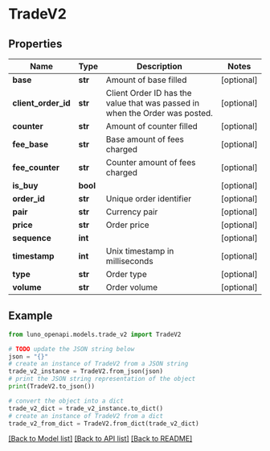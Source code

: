# TradeV2


## Properties

Name | Type | Description | Notes
------------ | ------------- | ------------- | -------------
**base** | **str** | Amount of base filled | [optional] 
**client_order_id** | **str** | Client Order ID has the value that was passed in when the Order was posted. | [optional] 
**counter** | **str** | Amount of counter filled | [optional] 
**fee_base** | **str** | Base amount of fees charged | [optional] 
**fee_counter** | **str** | Counter amount of fees charged | [optional] 
**is_buy** | **bool** |  | [optional] 
**order_id** | **str** | Unique order identifier | [optional] 
**pair** | **str** | Currency pair | [optional] 
**price** | **str** | Order price | [optional] 
**sequence** | **int** |  | [optional] 
**timestamp** | **int** | Unix timestamp in milliseconds | [optional] 
**type** | **str** | Order type | [optional] 
**volume** | **str** | Order volume | [optional] 

## Example

```python
from luno_openapi.models.trade_v2 import TradeV2

# TODO update the JSON string below
json = "{}"
# create an instance of TradeV2 from a JSON string
trade_v2_instance = TradeV2.from_json(json)
# print the JSON string representation of the object
print(TradeV2.to_json())

# convert the object into a dict
trade_v2_dict = trade_v2_instance.to_dict()
# create an instance of TradeV2 from a dict
trade_v2_from_dict = TradeV2.from_dict(trade_v2_dict)
```
[[Back to Model list]](../README.md#documentation-for-models) [[Back to API list]](../README.md#documentation-for-api-endpoints) [[Back to README]](../README.md)


